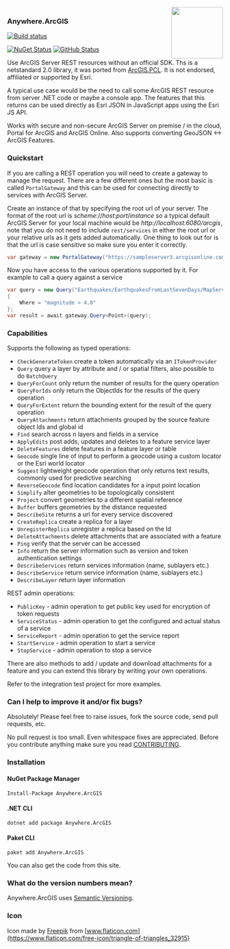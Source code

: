<img align="right" height="120" src="https://raw.githubusercontent.com/davetimmins/Anywhere.ArcGIS/dev/logo.png">

### Anywhere.ArcGIS

[![Build status](https://ci.appveyor.com/api/projects/status/h45tr0g9eff9iv65?svg=true)](https://ci.appveyor.com/project/davetimmins/anywhere-arcgis) 

[![NuGet Status](https://img.shields.io/nuget/vpre/Anywhere.ArcGIS.svg)](https://www.nuget.org/packages/Anywhere.ArcGIS/) [![GitHub Status](https://img.shields.io/github/release/davetimmins/Anywhere.ArcGIS/all.svg)](https://github.com/davetimmins/Anywhere.ArcGIS/releases)

Use ArcGIS Server REST resources without an official SDK. Ths is a netstandard 2.0 library, it was ported from [ArcGIS.PCL](https://github.com/davetimmins/ArcGIS.PCL/). It is not endorsed, affiliated or supported by Esri.

A typical use case would be the need to call some ArcGIS REST resource from server .NET code or maybe a console app. The features that this returns can be used directly as Esri JSON in JavaScript apps using the Esri JS API.

Works with secure and non-secure ArcGIS Server on premise / in the cloud, Portal for ArcGIS and ArcGIS Online. Also supports converting GeoJSON <-> ArcGIS Features.

### Quickstart

If you are calling a REST operation you will need to create a gateway to manage the request. There are a few different ones but the most basic is called `PortalGateway` and this can be used for connecting directly to services with ArcGIS Server.

Create an instance of that by specifying the root url of your server. The format of the root url is _scheme_://_host_:_port_/_instance_ so a typical default ArcGIS Server for your local machine would be _http://localhost:6080/arcgis_, note that you do not need to include `rest/services` in either the root url or your relative urls as it gets added automatically. One thing to look out for is that the url is case sensitive so make sure you enter it correctly.

```c#
var gateway = new PortalGateway("https://sampleserver3.arcgisonline.com/ArcGIS/");
```

Now you have access to the various operations supported by it. For example to call a query against a service

```c#
var query = new Query("Earthquakes/EarthquakesFromLastSevenDays/MapServer/0".AsEndpoint())
{ 
    Where = "magnitude > 4.0" 
};
var result = await gateway.Query<Point>(query);
```

### Capabilities

Supports the following as typed operations:

 - `CheckGenerateToken` create a token automatically via an `ITokenProvider`
 - `Query` query a layer by attribute and / or spatial filters, also possible to do `BatchQuery`
 - `QueryForCount` only return the number of results for the query operation
 - `QueryForIds` only return the ObjectIds for the results of the query operation
 - `QueryForExtent` return the bounding extent for the result of the query operation
 - `QueryAttachments` return attachments grouped by the source feature object Ids and global id
 - `Find` search across _n_ layers and fields in a service
 - `ApplyEdits` post adds, updates and deletes to a feature service layer
 - `DeleteFeatures` delete features in a feature layer or table
 - `Geocode` single line of input to perform a geocode using a custom locator or the Esri world locator
 - `Suggest` lightweight geocode operation that only returns text results, commonly used for predictive searching
 - `ReverseGeocode` find location candidates for a input point location
 - `Simplify` alter geometries to be topologically consistent
 - `Project` convert geometries to a different spatial reference
 - `Buffer` buffers geometries by the distance requested
 - `DescribeSite` returns a url for every service discovered
 - `CreateReplica` create a replica for a layer
 - `UnregisterReplica` unregister a replica based on the Id
 - `DeleteAttachments` delete attachments that are associated with a feature
 - `Ping` verify that the server can be accessed
 - `Info` return the server information such as version and token authentication settings
 - `DescribeServices` return services information (name, sublayers etc.)
 - `DescribeService` return service information (name, sublayers etc.)
 - `DescribeLayer` return layer information

REST admin operations:

 - `PublicKey` - admin operation to get public key used for encryption of token requests
 - `ServiceStatus` - admin operation to get the configured and actual status of a service
 - `ServiceReport` - admin operation to get the service report
 - `StartService` - admin operation to start a service
 - `StopService` - admin operation to stop a service

There are also methods to add / update and download attachments for a feature and you can extend this library by writing your own operations.

Refer to the integration test project for more examples.

### Can I help to improve it and/or fix bugs?

Absolutely! Please feel free to raise issues, fork the source code, send pull requests, etc.

No pull request is too small. Even whitespace fixes are appreciated. Before you contribute anything make sure you read [CONTRIBUTING](https://github.com/davetimmins/Anywhere.ArcGIS/blob/master/CONTRIBUTING.md).

### Installation

#### NuGet Package Manager

    Install-Package Anywhere.ArcGIS

#### .NET CLI

    dotnet add package Anywhere.ArcGIS

#### Paket CLI

    paket add Anywhere.ArcGIS

You can also get the code from this site.

### What do the version numbers mean? ##

Anywhere.ArcGIS uses [Semantic Versioning](http://semver.org/).

### Icon

Icon made by [Freepik](http://www.freepik.com) from [www.flaticon.com](https://www.flaticon.com/free-icon/triangle-of-triangles_32915)
                
